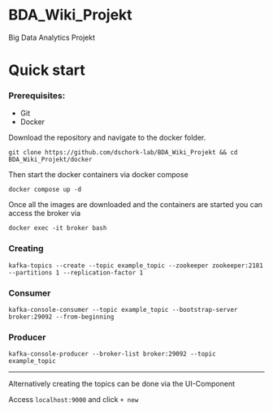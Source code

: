 # BDA_Wiki_Projekt
Big Data Analytics Projekt



# Quick start

### Prerequisites:
- Git
- Docker  

Download the repository and navigate to the docker folder.

```shell script
git clone https://github.com/dschork-lab/BDA_Wiki_Projekt && cd BDA_Wiki_Projekt/docker
```

Then start the docker containers via docker compose

```shell script
docker compose up -d
```

Once all the images are downloaded and the containers are started you can access the broker via

```shell script
docker exec -it broker bash
```



### Creating  
```shell script
kafka-topics --create --topic example_topic --zookeeper zookeeper:2181 --partitions 1 --replication-factor 1
```

### Consumer
```shell script
kafka-console-consumer --topic example_topic --bootstrap-server broker:29092 --from-beginning
```

### Producer
```shell script
kafka-console-producer --broker-list broker:29092 --topic example_topic
```
---


Alternatively creating the topics can be done via the UI-Component

Access ``localhost:9000`` and click `+ new` 